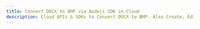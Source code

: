 ---title: Convert DOCX to BMP via Nodejs SDK in Clouddescription: Cloud APIs & SDKs to Convert DOCX to BMP. Also Create, Edit & Render Microsoft Word & OpenOffice documents in the Cloud.---